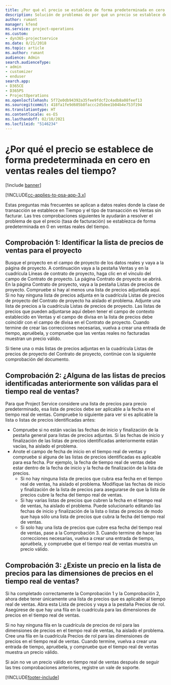 ```yaml
---
title: ¿Por qué el precio se establece de forma predeterminada en cero en ventas reales del tiempo?
description: Solución de problemas de por qué un precio se establece de forma predeterminada en cero en ventas reales del tiempo.
author: rumant
manager: kfend
ms.service: project-operations
ms.custom:
- dyn365-projectservice
ms.date: 8/21/2018
ms.topic: article
ms.author: rumant
audience: Admin
search.audienceType:
- admin
- customizer
- enduser
search.app:
- D365CE
- D365PS
- ProjectOperations
ms.openlocfilehash: 5f72e0db94392a35fee9fdcf2c4adb8a08feef13
ms.sourcegitcommit: 418fa1fe9d605b8faccc2d5dee1b04b4e753f194
ms.translationtype: HT
ms.contentlocale: es-ES
ms.lasthandoff: 02/10/2021
ms.locfileid: "5146234"
---
```

# <a name="why-is-price-defaulting-to-zero-on-time-sales-actuals"></a>¿Por qué el precio se establece de forma predeterminada en cero en ventas reales del tiempo?

[!include [banner](../includes/psa-now-project-operations.md)]

[!INCLUDE[cc-applies-to-psa-app-3.x](../includes/cc-applies-to-psa-app-3x.md)]

Estas preguntas más frecuentes se aplican a datos reales donde la clase de transacción se establece en Tiempo y el tipo de transacción es Ventas sin facturar. Las tres comprobaciones siguientes le ayudarán a resolver el problema de que el precio (tasa de facturación) se establezca de forma predeterminada en 0 en ventas reales del tiempo.

## <a name="check-1-identify-the-sales-price-list-for-the-project"></a>Comprobación 1: Identificar la lista de precios de ventas para el proyecto

Busque el proyecto en el campo de proyecto de los datos reales y vaya a la página de proyecto. A continuación vaya a la pestaña Ventas y en la cuadrícula Líneas de contrato de proyecto, haga clic en el vínculo del campo de Contrato de proyecto. La página Contrato de proyecto se abrirá. En la página Contrato de proyecto, vaya a la pestaña Listas de precios de proyecto. Compruebe si hay al menos una lista de precios adjuntada aquí. Si no hay ninguna lista de precios adjunta en la cuadrícula Listas de precios de proyecto del Contrato de proyecto ha aislado el problema. Adjunte una lista de precios a la cuadrícula Listas de precios de proyecto. Las listas de precios que pueden adjuntarse aquí deben tener el campo de contexto establecido en Ventas y el campo de divisa en la lista de precios debe coincidir con el campo de divisa en el Contrato de proyecto. Cuando termine de crear las correcciones necesarias, vuelva a crear una entrada de tiempo, apruébela, y compruebe que las ventas reales no facturadas muestran un precio válido. 

Si tiene una o más listas de precios adjuntas en la cuadrícula Listas de precios de proyecto del Contrato de proyecto, continúe con la siguiente comprobación del documento.

## <a name="check-2-are-any-of-the-price-lists-identified-above-valid-for-the-specific-date-of-the-time-sales-actual"></a>Comprobación 2: ¿Alguna de las listas de precios identificadas anteriormente son válidas para el tiempo real de ventas?

Para que Project Service considere una lista de precios para precio predeterminado, esa lista de precios debe ser aplicable a la fecha en el tiempo real de ventas. Compruebe lo siguiente para ver si es aplicable la lista o listas de precios identificadas antes:
- Compruebe si no están vacías las fechas de inicio y finalización de la pestaña general para listas de precios adjuntas. Si las fechas de inicio y finalización de las listas de precios identificadas anteriormente están vacías, ha aislado el problema. 
- Anote el campo de fecha de inicio en el tiempo real de ventas y compruebe si alguna de las listas de precios identificadas es aplicable para esa fecha. Por ejemplo, la fecha de tiempo real de ventas debe estar dentro de la fecha de inicio y la fecha de finalización de la lista de precios. 
    - Si no hay ninguna lista de precios que cubra esa fecha en el tiempo real de ventas, ha aislado el problema. Modifique las fechas de inicio y finalización de la lista de precios para asegurarse de que la lista de precios cubre la fecha del tiempo real de ventas. 
    - Si hay varias listas de precios que cubren la fecha en el tiempo real de ventas, ha aislado el problema. Puede solucionarlo editando las fechas de inicio y finalización de la lista o listas de precios de modo que haya sólo una lista de precios que cubra la fecha del tiempo real de ventas. 
    - Si solo hay una lista de precios que cubre esa fecha del tiempo real de ventas, pase a la Comprobación 3.
Cuando termine de hacer las correcciones necesarias, vuelva a crear una entrada de tiempo, apruébela, y compruebe que el tiempo real de ventas muestra un precio válido.

## <a name="check-3-is-there-a-price-in-the-price-list-for-the-pricing-dimensions-on-the-time-sales-actual"></a>Comprobación 3: ¿Existe un precio en la lista de precios para las dimensiones de precios en el tiempo real de ventas?

Si ha completado correctamente la Comprobación 1 y la Comprobación 2, ahora debe tener únicamente una lista de precios que es aplicable al tiempo real de ventas. Abra esta Lista de precios y vaya a la pestaña Precios de rol. Asegúrese de que hay una fila en la cuadrícula para las dimensiones de precios en el tiempo real de ventas.

Si no hay ninguna fila en la cuadrícula de precios de rol para las dimensiones de precios en el tiempo real de ventas, ha aislado el problema. Cree una fila en la cuadrícula Precios de rol para las dimensiones de precios en el tiempo real de ventas. Cuando termine, vuelva a crear una entrada de tiempo, apruébela, y compruebe que el tiempo real de ventas muestra un precio válido.

Si aún no ve un precio válido en tiempo real de ventas después de seguir las tres comprobaciones anteriores, registre un vale de soporte. 



[!INCLUDE[footer-include](../includes/footer-banner.md)]